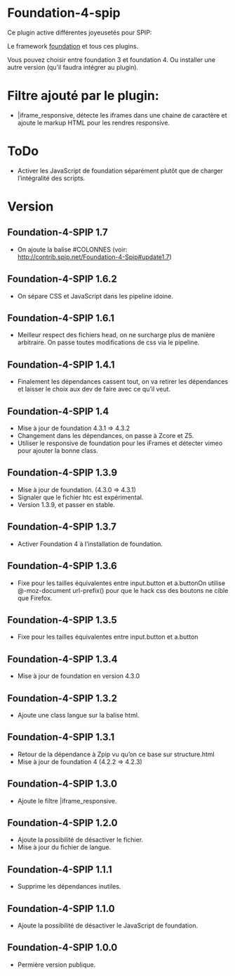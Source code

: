 Foundation-4-spip
=================

Ce plugin active différentes joyeusetés pour SPIP:

Le framework [foundation](http://foundation.zurb.com/) et tous ces plugins.

Vous pouvez choisir entre foundation 3 et foundation 4. Ou installer une autre version (qu’il faudra intégrer au plugin).

# Filtre ajouté par le plugin:

* |iframe_responsive, détecte les iframes dans une chaine de caractère et ajoute le markup HTML pour les rendres responsive.


# ToDo

* Activer les JavaScript de foundation séparément plutôt que de charger l’intégralité des scripts.

# Version

## Foundation-4-SPIP 1.7

* On ajoute la balise #COLONNES (voir: http://contrib.spip.net/Foundation-4-Spip#update1.7)

## Foundation-4-SPIP 1.6.2

* On sépare CSS et JavaScript dans les pipeline idoine.

## Foundation-4-SPIP 1.6.1

* Meilleur respect des fichiers head, on ne surcharge plus de manière arbitraire. On passe toutes modifications de css via le pipeline.

## Foundation-4-SPIP 1.4.1

* Finalement les dépendances cassent tout, on va retirer les dépendances et laisser le choix aux dev de faire avec ce qu’il veut.

## Foundation-4-SPIP 1.4

* Mise à jour de foundation 4.3.1 => 4.3.2
* Changement dans les dépendances, on passe à Zcore et Z5.
* Utiliser le responsive de foundation pour les iFrames et détecter vimeo pour ajouter la bonne class.

## Foundation-4-SPIP 1.3.9

* Mise à jour de foundation. (4.3.0 => 4.3.1) 
* Signaler que le fichier htc est expérimental. 
* Version 1.3.9, et passer en stable. 

## Foundation-4-SPIP 1.3.7

* Activer Foundation 4 à l’installation de foundation.

## Foundation-4-SPIP 1.3.6

* Fixe pour les tailles équivalentes entre input.button et a.buttonOn utilise @-moz-document url-prefix() pour que le hack css des boutons ne cible que Firefox.

## Foundation-4-SPIP 1.3.5

* Fixe pour les tailles équivalentes entre input.button et a.button

## Foundation-4-SPIP 1.3.4

* Mise à jour de foundation en version 4.3.0

## Foundation-4-SPIP 1.3.2

* Ajoute une class langue sur la balise html.


## Foundation-4-SPIP 1.3.1

* Retour de la dépendance à Zpip vu qu’on ce base sur structure.html
* Mise à jour de foundation 4 (4.2.2 => 4.2.3)

## Foundation-4-SPIP 1.3.0

* Ajoute le filtre |iframe_responsive.

## Foundation-4-SPIP 1.2.0

* Ajoute la possibilité de désactiver le fichier.
* Mise à jour du fichier de langue.

## Foundation-4-SPIP 1.1.1

* Supprime les dépendances inutiles.

## Foundation-4-SPIP 1.1.0

* Ajoute la possibilité de désactiver le JavaScript de foundation.

## Foundation-4-SPIP 1.0.0

* Permière version publique.
